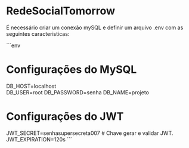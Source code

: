 # RedeSocialTomorrow
É necessário criar um conexão mySQL e definir um arquivo .env com as seguintes caracteristicas:

´´´env
# Configurações do MySQL
DB_HOST=localhost        
DB_USER=root
DB_PASSWORD=senha
DB_NAME=projeto

# Configurações do JWT
JWT_SECRET=senhasupersecreta007     # Chave gerar e validar JWT.
JWT_EXPIRATION=120s
´´´